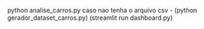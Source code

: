 python analise_carros.py
caso nao tenha o arquivo csv - (python gerador_dataset_carros.py)
(streamlit run dashboard.py)
